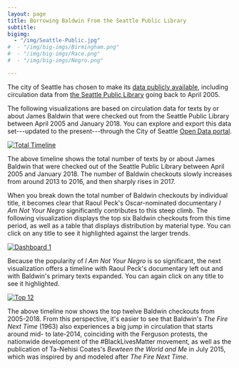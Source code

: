 ```yaml
---
layout: page
title: Borrowing Baldwin From the Seattle Public Library
subtitle:
bigimg:
  - "/img/Seattle-Public.jpg"
#  - "/img/big-imgs/Birmingham.png"
#  - "/img/big-imgs/Race.png"
#  - "/img/big-imgs/Negro.png"

---
```




The city of Seattle has chosen to make its [data publicly available](https://data.seattle.gov/), including circulation data from [the Seattle Public Library](https://data.seattle.gov/Community/Checkouts-by-Title/tmmm-ytt6) going back to April 2005.

The following visualizations are based on circulation data for texts by or about James Baldwin that were checked out from the Seattle Public Library between April 2005 and January 2018. You can explore and export this data set---updated to the present---through the City of Seattle [Open Data portal](https://data.seattle.gov/Community/James-Baldwin-Checkouts/7fnb-57ak/data). 

<div class='tableauPlaceholder' id='viz1538419824812' style='position: relative'><noscript><a href='#'><img alt='Total Timeline ' src='https:&#47;&#47;public.tableau.com&#47;static&#47;images&#47;Ba&#47;Baldwin-Seattle-Public-Library&#47;TotalTimeline&#47;1_rss.png' style='border: none' /></a></noscript><object class='tableauViz'  style='display:none;'><param name='host_url' value='https%3A%2F%2Fpublic.tableau.com%2F' /> <param name='embed_code_version' value='3' /> <param name='site_root' value='' /><param name='name' value='Baldwin-Seattle-Public-Library&#47;TotalTimeline' /><param name='tabs' value='no' /><param name='toolbar' value='no' /><param name='static_image' value='https:&#47;&#47;public.tableau.com&#47;static&#47;images&#47;Ba&#47;Baldwin-Seattle-Public-Library&#47;TotalTimeline&#47;1.png' /> <param name='animate_transition' value='yes' /><param name='display_static_image' value='yes' /><param name='display_spinner' value='yes' /><param name='display_overlay' value='yes' /><param name='display_count' value='yes' /><param name='filter' value='publish=yes' /></object>
</div>               
<script type='text/javascript'>                    var divElement = document.getElementById('viz1538419824812');                    var vizElement = divElement.getElementsByTagName('object')[0];                    vizElement.style.width='725px';vizElement.style.height='400px';                    var scriptElement = document.createElement('script');                    scriptElement.src = 'https://public.tableau.com/javascripts/api/viz_v1.js';                    vizElement.parentNode.insertBefore(scriptElement, vizElement);                </script>

The above timeline shows the total number of texts by or about James Baldwin that were checked out of the Seattle Public Library between April 2005 and January 2018. The number of Baldwin checkouts slowly increases from around 2013 to 2016, and then sharply rises in 2017.

When you break down the total number of Baldwin checkouts by individual title, it becomes clear that Raoul Peck's Oscar-nominated documentary *I Am Not Your Negro* significantly contributes to this steep climb. The following visualization displays the top six Baldwin checkouts from this time period, as well as a table that displays distribution by material type. You can click on any title to see it highlighted against the larger trends.
<div class='tableauPlaceholder' id='viz1538418812532' style='position: relative'><noscript><a href='#'><img alt='Dashboard 1 ' src='https:&#47;&#47;public.tableau.com&#47;static&#47;images&#47;Ba&#47;Baldwin-data-experiment&#47;Dashboard1&#47;1_rss.png' style='border: none' /></a></noscript><object class='tableauViz'  style='display:none;'><param name='host_url' value='https%3A%2F%2Fpublic.tableau.com%2F' /> <param name='embed_code_version' value='3' /> <param name='site_root' value='' /><param name='name' value='Baldwin-data-experiment&#47;Dashboard1' /><param name='tabs' value='no' /><param name='toolbar' value='no' /><param name='static_image' value='https:&#47;&#47;public.tableau.com&#47;static&#47;images&#47;Ba&#47;Baldwin-data-experiment&#47;Dashboard1&#47;1.png' /> <param name='animate_transition' value='yes' /><param name='display_static_image' value='yes' /><param name='display_spinner' value='yes' /><param name='display_overlay' value='yes' /><param name='display_count' value='yes' /><param name='filter' value='publish=yes' /></object>
</div>                
<script type='text/javascript'>                    var divElement = document.getElementById('viz1538418812532');                    var vizElement = divElement.getElementsByTagName('object')[0];                    vizElement.style.width='100%';vizElement.style.height='1000px';                    var scriptElement = document.createElement('script');                    scriptElement.src = 'https://public.tableau.com/javascripts/api/viz_v1.js';                    vizElement.parentNode.insertBefore(scriptElement, vizElement);                </script>


Because the popularity of *I Am Not Your Negro* is so significant, the next visualization offers a timeline with Raoul Peck's documentary left out and with Baldwin's primary texts expanded. You can again click on any title to see it highlighted.
<div class='tableauPlaceholder' id='viz1538420050435' style='position: relative'><noscript><a href='#'><img alt='Top 12 ' src='https:&#47;&#47;public.tableau.com&#47;static&#47;images&#47;Ba&#47;Baldwin-Seattle-Public-Library&#47;Top12&#47;1_rss.png' style='border: none' /></a></noscript><object class='tableauViz'  style='display:none;'><param name='host_url' value='https%3A%2F%2Fpublic.tableau.com%2F' /> <param name='embed_code_version' value='3' /> <param name='site_root' value='' /><param name='name' value='Baldwin-Seattle-Public-Library&#47;Top12' /><param name='tabs' value='no' /><param name='toolbar' value='no' /><param name='static_image' value='https:&#47;&#47;public.tableau.com&#47;static&#47;images&#47;Ba&#47;Baldwin-Seattle-Public-Library&#47;Top12&#47;1.png' /> <param name='animate_transition' value='yes' /><param name='display_static_image' value='yes' /><param name='display_spinner' value='yes' /><param name='display_overlay' value='yes' /><param name='display_count' value='yes' /></object>
</div>              
<script type='text/javascript'>                    var divElement = document.getElementById('viz1538420050435');                    var vizElement = divElement.getElementsByTagName('object')[0];                    vizElement.style.width='725px';vizElement.style.height='1300px';                    var scriptElement = document.createElement('script');                    scriptElement.src = 'https://public.tableau.com/javascripts/api/viz_v1.js';                    vizElement.parentNode.insertBefore(scriptElement, vizElement);                </script>

The above timeline now shows the top twelve Baldwin checkouts from 2005-2018. From this perspective, it's easier to see that Baldwin's *The Fire Next Time* (1963) also experiences a big jump in circulation that starts around mid- to late-2014, coinciding with the Ferguson protests, the nationwide development of the #BlackLivesMatter movement, as well as the publication of Ta-Nehisi Coates's *Bewteen the World and Me* in July 2015, which was inspired by and modeled after *The Fire Next Time*.

